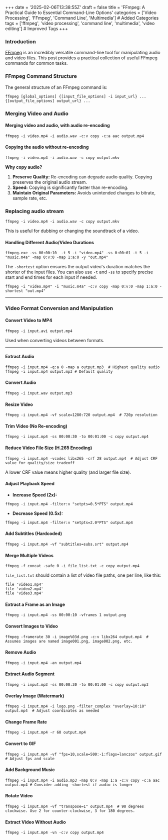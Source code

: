 +++
date = '2025-02-06T13:38:55Z'
draft = false
title = 'FFmpeg: A Practical Guide to Essential Command-Line Options'
categories = ['Video Processing', 'FFmpeg', 'Command Line', 'Multimedia'] # Added Categories
tags = ['ffmpeg', 'video processing', 'command line', 'multimedia', 'video editing'] # Improved Tags
+++


### Introduction

[FFmpeg](https://ffmpeg.org/) is an incredibly versatile command-line tool for manipulating audio and video files. This post provides a practical collection of useful FFmpeg commands for common tasks.


### FFmpeg Command Structure

The general structure of an FFmpeg command is:

```
ffmpeg [global_options] {[input_file_options] -i input_url} ... {[output_file_options] output_url} ...
```

### Merging Video and Audio


#### Merging video and audio, with audio re-encoding

```
ffmpeg -i video.mp4 -i audio.wav -c:v copy -c:a aac output.mp4
```

#### Copying the audio without re-encoding

```
ffmpeg -i video.mp4 -i audio.wav -c copy output.mkv
```

**Why copy audio?**


1. **Preserve Quality:** Re-encoding can degrade audio quality. Copying preserves the original audio stream.
2. **Speed:** Copying is significantly faster than re-encoding.
3. **Maintain Original Parameters:**  Avoids unintended changes to bitrate, sample rate, etc.


### Replacing audio stream

```
ffmpeg -i video.mp4 -i audio.wav -c copy output.mkv
```
This is useful for dubbing or changing the soundtrack of a video.


#### Handling Different Audio/Video Durations

```
ffmpeg.exe -ss 00:00:10  -t 5 -i "video.mp4" -ss 0:00:01 -t 5 -i "music.m4a" -map 0:v:0 -map 1:a:0 -y "out.mp4"
```
The `-shortest` option ensures the output video's duration matches the shorter of the input files.  You can also use `-t` and `-ss` to specify precise start and end times for each input if needed.

```
ffmpeg -i "video.mp4" -i "music.m4a" -c:v copy -map 0:v:0 -map 1:a:0 -shortest "out.mp4"
```

---

### Video Format Conversion and Manipulation


#### Convert Video to MP4

```
ffmpeg -i input.avi output.mp4
```
Used when converting videos between formats.

---

#### Extract Audio

```
ffmpeg -i input.mp4 -q:a 0 -map a output.mp3  # Highest quality audio
ffmpeg -i input.mp4 output.mp3 # Default quality
```

#### Convert Audio

```
ffmpeg -i input.wav output.mp3
```

#### Resize Video

```
ffmpeg -i input.mp4 -vf scale=1280:720 output.mp4  # 720p resolution
```

#### Trim Video (No Re-encoding)

```
ffmpeg -i input.mp4 -ss 00:00:30 -to 00:01:00 -c copy output.mp4
```

#### Reduce Video File Size (H.265 Encoding)

```
ffmpeg -i input.mp4 -vcodec libx265 -crf 28 output.mp4  # Adjust CRF value for quality/size tradeoff
```
A lower CRF value means higher quality (and larger file size).

#### Adjust Playback Speed

* **Increase Speed (2x):**
```
ffmpeg -i input.mp4 -filter:v "setpts=0.5*PTS" output.mp4
```

* **Decrease Speed (0.5x):**
```
ffmpeg -i input.mp4 -filter:v "setpts=2.0*PTS" output.mp4
```

#### Add Subtitles (Hardcoded)

```
ffmpeg -i input.mp4 -vf "subtitles=subs.srt" output.mp4
```

#### Merge Multiple Videos

```
ffmpeg -f concat -safe 0 -i file_list.txt -c copy output.mp4
```
`file_list.txt` should contain a list of video file paths, one per line, like this:

```
file 'video1.mp4'
file 'video2.mp4'
file 'video3.mp4'
```

#### Extract a Frame as an Image

```
ffmpeg -i input.mp4 -ss 00:00:10 -vframes 1 output.png
```

#### Convert Images to Video

```
ffmpeg -framerate 30 -i image%03d.png -c:v libx264 output.mp4  # Assumes images are named image001.png, image002.png, etc.
```

#### Remove Audio

```
ffmpeg -i input.mp4 -an output.mp4
```

#### Extract Audio Segment

```
ffmpeg -i input.mp3 -ss 00:00:30 -to 00:01:00 -c copy output.mp3
```

#### Overlay Image (Watermark)

```
ffmpeg -i input.mp4 -i logo.png -filter_complex "overlay=10:10" output.mp4  # Adjust coordinates as needed
```

#### Change Frame Rate

```
ffmpeg -i input.mp4 -r 60 output.mp4
```

#### Convert to GIF

```
ffmpeg -i input.mp4 -vf "fps=10,scale=500:-1:flags=lanczos" output.gif  # Adjust fps and scale
```

#### Add Background Music

```
ffmpeg -i input.mp4 -i audio.mp3 -map 0:v -map 1:a -c:v copy -c:a aac output.mp4 # Consider adding -shortest if audio is longer
```

#### Rotate Video

```
ffmpeg -i input.mp4 -vf "transpose=1" output.mp4  # 90 degrees clockwise. Use 2 for counter-clockwise, 3 for 180 degrees.
```

#### Extract Video Without Audio

```
ffmpeg -i input.mp4 -vn -c:v copy output.mp4
```
